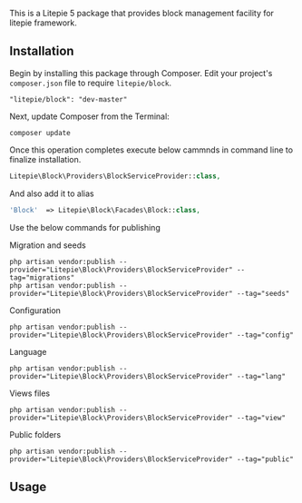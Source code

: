 This is a Litepie 5 package that provides block management facility for litepie framework.

## Installation

Begin by installing this package through Composer. Edit your project's `composer.json` file to require `litepie/block`.

    "litepie/block": "dev-master"

Next, update Composer from the Terminal:

    composer update

Once this operation completes execute below cammnds in command line to finalize installation.

```php
Litepie\Block\Providers\BlockServiceProvider::class,

```

And also add it to alias

```php
'Block'  => Litepie\Block\Facades\Block::class,
```

Use the below commands for publishing

Migration and seeds

    php artisan vendor:publish --provider="Litepie\Block\Providers\BlockServiceProvider" --tag="migrations"
    php artisan vendor:publish --provider="Litepie\Block\Providers\BlockServiceProvider" --tag="seeds"

Configuration

    php artisan vendor:publish --provider="Litepie\Block\Providers\BlockServiceProvider" --tag="config"

Language

    php artisan vendor:publish --provider="Litepie\Block\Providers\BlockServiceProvider" --tag="lang"

Views files

    php artisan vendor:publish --provider="Litepie\Block\Providers\BlockServiceProvider" --tag="view"

Public folders
   
	php artisan vendor:publish --provider="Litepie\Block\Providers\BlockServiceProvider" --tag="public"


## Usage


